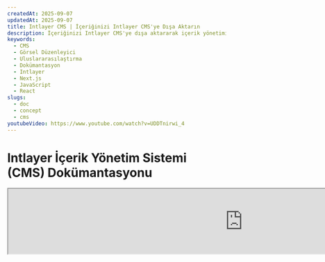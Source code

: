 ```yaml
---
createdAt: 2025-09-07
updatedAt: 2025-09-07
title: Intlayer CMS | İçeriğinizi Intlayer CMS'ye Dışa Aktarın
description: İçeriğinizi Intlayer CMS'ye dışa aktararak içerik yönetimini ekibinize devredin.
keywords:
  - CMS
  - Görsel Düzenleyici
  - Uluslararasılaştırma
  - Dokümantasyon
  - Intlayer
  - Next.js
  - JavaScript
  - React
slugs:
  - doc
  - concept
  - cms
youtubeVideo: https://www.youtube.com/watch?v=UDDTnirwi_4
---
```


# Intlayer İçerik Yönetim Sistemi (CMS) Dokümantasyonu

<iframe title="Web Uygulamanız için Görsel Düzenleyici + CMS: Intlayer Açıklaması" class="m-auto aspect-[16/9] w-full overflow-hidden rounded-lg border-0" allow="autoplay; gyroscope;" loading="lazy" width="1080" height="auto" src="https://www.youtube.com/embed/UDDTnirwi_4?autoplay=0&amp;origin=http://intlayer.org&amp;controls=0&amp;rel=1"/>

Intlayer CMS, bir Intlayer projesinin içeriğini dışa aktarmanıza izin veren bir Uygulamadır.

Bunun için, Intlayer 'uzak sözlükler' kavramını tanıtır.

![Intlayer CMS Arayüzü](https://github.com/aymericzip/intlayer/blob/main/docs/assets/CMS.png)

## Uzak sözlükleri anlama

Intlayer 'yerel' ve 'uzak' sözlükler arasında bir ayrım yapar.

- Bir 'yerel' sözlük, Intlayer projenizde bildirilen bir sözlüktür. Örneğin bir düğmenin bildirim dosyası veya navigasyon çubuğunuz. Bu durumda içeriğinizi dışa aktarmak mantıklı değildir çünkü bu içerik sık sık değişmemelidir.

- Bir 'uzak' sözlük, Intlayer CMS aracılığıyla yönetilen bir sözlüktür. Ekibinizin içeriğinizi doğrudan web sitenizde yönetmesine izin vermek için yararlı olabilir ve ayrıca A/B testi özelliklerini ve SEO otomatik optimizasyonunu kullanmayı amaçlar.

## Görsel düzenleyici vs CMS

[Intlayer Görsel](https://github.com/aymericzip/intlayer/blob/main/docs/docs/en/intlayer_visual_editor.md) düzenleyici, yerel sözlükler için içeriğinizi görsel bir düzenleyicide yönetmenize izin veren bir araçtır. Bir değişiklik yapıldığında, içerik kod tabanında değiştirilecektir. Bu, uygulamanın yeniden oluşturulacağı ve yeni içeriği görüntülemek için sayfanın yeniden yükleneceği anlamına gelir.

Buna karşılık, Intlayer CMS, uzak sözlükler için içeriğinizi görsel bir düzenleyicide yönetmenize izin veren bir araçtır. Bir değişiklik yapıldığında, içerik kod tabanınızı **etkilemeyecektir**. Ve web sitesi değiştirilen içeriği otomatik olarak görüntüleyecektir.

## Entegrasyon

Paketi nasıl yükleyeceğiniz hakkında daha fazla ayrıntı için aşağıdaki ilgili bölüme bakın:

### Next.js ile Entegrasyon

Next.js ile entegrasyon için [kurulum kılavuzuna](https://github.com/aymericzip/intlayer/blob/main/docs/docs/en/intlayer_with_nextjs_15.md) bakın.

### Create React App ile Entegrasyon

Create React App ile entegrasyon için [kurulum kılavuzuna](https://github.com/aymericzip/intlayer/blob/main/docs/docs/en/intlayer_with_create_react_app.md) bakın.

### Vite + React ile Entegrasyon

Vite + React ile entegrasyon için [kurulum kılavuzuna](https://github.com/aymericzip/intlayer/blob/main/docs/docs/en/intlayer_with_vite+react.md) bakın.

## Konfigürasyon

Intlayer konfigürasyon dosyanızda, CMS ayarlarını özelleştirebilirsiniz:

```typescript fileName="intlayer.config.ts" codeFormat="typescript"
import type { IntlayerConfig } from "intlayer";

const config: IntlayerConfig = {
  // ... diğer konfigürasyon ayarları
  editor: {
    /**
     * Gerekli
     *
     * Uygulamanın URL'si.
     * Bu, görsel düzenleyici tarafından hedeflenen URL'dir.
     */
    applicationURL: process.env.INTLAYER_APPLICATION_URL,

    /**
     * Gerekli
     *
     * İstemci kimliği ve istemci sırrı düzenleyiciyi etkinleştirmek için gereklidir.
     * İçeriği düzenleyen kullanıcıyı tanımlamaya izin verirler.
     * Intlayer Dashboard - Projects'te yeni bir istemci oluşturarak elde edilebilirler (https://intlayer.org/dashboard/projects).
     * clientId: process.env.INTLAYER_CLIENT_ID,
     * clientSecret: process.env.INTLAYER_CLIENT_SECRET,
     */
    clientId: process.env.INTLAYER_CLIENT_ID,
    clientSecret: process.env.INTLAYER_CLIENT_SECRET,

    /**
     * İsteğe bağlı
     *
     * Intlayer CMS'yi kendiniz barındırıyorsanız, CMS'nin URL'sini ayarlayabilirsiniz.
     *
     * Intlayer CMS'nin URL'si.
     * Varsayılan olarak https://intlayer.org olarak ayarlanır
     */
    cmsURL: process.env.INTLAYER_CMS_URL,
```

```javascript fileName="intlayer.config.mjs" codeFormat="esm"
/** @type {import('intlayer').IntlayerConfig} */
const config = {
  // ... diğer konfigürasyon ayarları
  editor: {
    /**
     * Gerekli
     *
     * Uygulamanın URL'si.
     * Bu, görsel düzenleyici tarafından hedeflenen URL'dir.
     */
    applicationURL: process.env.INTLAYER_APPLICATION_URL,

    /**
     * Gerekli
     *
     * İstemci kimliği ve istemci sırrı düzenleyiciyi etkinleştirmek için gereklidir.
     * İçeriği düzenleyen kullanıcıyı tanımlamaya izin verirler.
     * Intlayer Dashboard - Projects'te yeni bir istemci oluşturarak elde edilebilirler (https://intlayer.org/dashboard/projects).
     * clientId: process.env.INTLAYER_CLIENT_ID,
     * clientSecret: process.env.INTLAYER_CLIENT_SECRET,
     */
    clientId: process.env.INTLAYER_CLIENT_ID,
    clientSecret: process.env.INTLAYER_CLIENT_SECRET,

    /**
     * İsteğe bağlı
     *
     * Intlayer CMS'yi kendiniz barındırıyorsanız, CMS'nin URL'sini ayarlayabilirsiniz.
     *
     * Intlayer CMS'nin URL'si.
     * Varsayılan olarak https://intlayer.org olarak ayarlanır
     */
    cmsURL: process.env.INTLAYER_CMS_URL,

    /**
     * İsteğe bağlı
     *
     * Intlayer CMS'yi kendiniz barındırıyorsanız, arka ucun URL'sini ayarlayabilirsiniz.
     *
     * Intlayer CMS'nin URL'si.
     * Varsayılan olarak https://back.intlayer.org olarak ayarlanır
     */
    backendURL: process.env.INTLAYER_BACKEND_URL,
  },
};

export default config;
```

```javascript fileName="intlayer.config.cjs" codeFormat="commonjs"
/** @type {import('intlayer').IntlayerConfig} */
const config = {
  // ... diğer konfigürasyon ayarları
  editor: {
    /**
     * Gerekli
     *
     * Uygulamanın URL'si.
     * Bu, görsel düzenleyici tarafından hedeflenen URL'dir.
     */
    applicationURL: process.env.INTLAYER_APPLICATION_URL,

    /**
     * Gerekli
     *
     * İstemci kimliği ve istemci sırrı düzenleyiciyi etkinleştirmek için gereklidir.
     * İçeriği düzenleyen kullanıcıyı tanımlamaya izin verirler.
     * Intlayer Dashboard - Projects'te yeni bir istemci oluşturarak elde edilebilirler (https://intlayer.org/dashboard/projects).
     * clientId: process.env.INTLAYER_CLIENT_ID,
     * clientSecret: process.env.INTLAYER_CLIENT_SECRET,
     */
    clientId: process.env.INTLAYER_CLIENT_ID,
    clientSecret: process.env.INTLAYER_CLIENT_SECRET,

    /**
     * İsteğe bağlı
     *
     * Intlayer CMS'yi kendiniz barındırıyorsanız, CMS'nin URL'sini ayarlayabilirsiniz.
     *
     * Intlayer CMS'nin URL'si.
     * Varsayılan olarak https://intlayer.org olarak ayarlanır
     */
    cmsURL: process.env.INTLAYER_CMS_URL,

    /**
     * İsteğe bağlı
     *
     * Intlayer CMS'yi kendiniz barındırıyorsanız, arka ucun URL'sini ayarlayabilirsiniz.
     *
     * Intlayer CMS'nin URL'si.
     * Varsayılan olarak https://back.intlayer.org olarak ayarlanır
     */
    backendURL: process.env.INTLAYER_BACKEND_URL,
  },
};

module.exports = config;
```

> İstemci kimliğiniz ve istemci sırrınız yoksa, [Intlayer Dashboard - Projects](https://intlayer.org/dashboard/projects)'te yeni bir istemci oluşturarak bunları elde edebilirsiniz.

> Tüm kullanılabilir parametreleri görmek için [konfigürasyon dokümantasyonuna](https://github.com/aymericzip/intlayer/blob/main/docs/docs/en/configuration.md) bakın.

## CMS'yi Kullanma

### Konfigürasyonunuzu gönderin

Intlayer CMS'yi yapılandırmak için [intlayer CLI](https://github.com/aymericzip/intlayer/tree/main/docs/en/intlayer_cli.md) komutlarını kullanabilirsiniz.

```bash
npx intlayer config push
```

> `intlayer.config.ts` konfigürasyon dosyanızda ortam değişkenleri kullanıyorsanız, `--env` argümanını kullanarak istenen ortamı belirtebilirsiniz:

```bash
npx intlayer config push --env production
```

Bu komut konfigürasyonunuzu Intlayer CMS'ye yükler.

### Bir sözlüğü gönderin

Yerel ayar sözlüklerinizi uzak bir sözlüğe dönüştürmek için [intlayer CLI](https://github.com/aymericzip/intlayer/tree/main/docs/en/intlayer_cli.md) komutlarını kullanabilirsiniz.

```bash
npx intlayer dictionary push -d my-first-dictionary-key
```

> `intlayer.config.ts` konfigürasyon dosyanızda ortam değişkenleri kullanıyorsanız, `--env` argümanını kullanarak istenen ortamı belirtebilirsiniz:

```bash
npx intlayer dictionary push -d my-first-dictionary-key --env production
```

Bu komut ilk içerik sözlüklerinizi yükler, bunları Intlayer platformu aracılığıyla eşzamansız alma ve düzenleme için kullanılabilir hale getirir.

### Sözlüğü düzenleyin

Ardından sözlüğünüzü [Intlayer CMS](https://intlayer.org/dashboard/content)'de görebilir ve yönetebilirsiniz.

## Sıcak yeniden yükleme

Intlayer CMS, bir değişiklik algılandığında sözlükleri sıcak yeniden yükleyebilir.

Sıcak yeniden yükleme olmadan, yeni içeriği görüntülemek için uygulamanın yeni bir yapısı gerekecektir.

[`liveSync`](https://intlayer.org/doc/concept/configuration#editor-configuration) konfigürasyonunu etkinleştirerek, uygulama algılandığında güncellenen içeriği otomatik olarak değiştirecektir.

```typescript fileName="intlayer.config.ts" codeFormat="typescript"
import type { IntlayerConfig } from "intlayer";

const config: IntlayerConfig = {
  // ... diğer konfigürasyon ayarları
  editor: {
    // ... diğer konfigürasyon ayarları

    /**
     * Bir değişiklik algılandığında uygulamanın yerel ayar konfigürasyonlarını sıcak yeniden yükleyip yüklemeyeceğini belirtir.
     * Örneğin, yeni bir sözlük eklendiğinde veya güncellendiğinde, uygulama sayfada görüntülemek için içeriği günceller.
     *
     * Sıcak yeniden yükleme sunucuya sürekli bir bağlantı gerektirdiği için, sadece `enterprise` planının müşterileri için kullanılabilir
     *
     * Varsayılan: false
     */
    liveSync: true,
  },
};

export default config;
```

```javascript fileName="intlayer.config.mjs" codeFormat="esm"
/** @type {import('intlayer').IntlayerConfig} */
const config = {
  // ... diğer konfigürasyon ayarları
  editor: {
    // ... diğer konfigürasyon ayarları

    /**
     * Bir değişiklik algılandığında uygulamanın yerel ayar konfigürasyonlarını sıcak yeniden yükleyip yüklemeyeceğini belirtir.
     * Örneğin, yeni bir sözlük eklendiğinde veya güncellendiğinde, uygulama sayfada görüntülemek için içeriği günceller.
     *
     * Sıcak yeniden yükleme sunucuya sürekli bir bağlantı gerektirdiği için, sadece `enterprise` planının müşterileri için kullanılabilir
     *
     * Varsayılan: false
     */
    liveSync: true,
  },
};

export default config;
```

```javascript fileName="intlayer.config.cjs" codeFormat="commonjs"
/** @type {import('intlayer').IntlayerConfig} */
const config = {
  // ... diğer konfigürasyon ayarları
  editor: {
    // ... diğer konfigürasyon ayarları

    /**
     * Bir değişiklik algılandığında uygulamanın yerel ayar konfigürasyonlarını sıcak yeniden yükleyip yüklemeyeceğini belirtir.
     * Örneğin, yeni bir sözlük eklendiğinde veya güncellendiğinde, uygulama sayfada görüntülemek için içeriği günceller.
     *
     * Sıcak yeniden yükleme sunucuya sürekli bir bağlantı gerektirdiği için, sadece `enterprise` planının müşterileri için kullanılabilir
     *
     * Varsayılan: false
     */
    liveSync: true,
  },
};

module.exports = config;
```

Sıcak yeniden yükleme içeriği hem sunucu hem de istemci tarafında değiştirir.

- Sunucu tarafında, uygulama sürecinin `.intlayer/dictionaries` dizinine yazma erişimi olduğundan emin olun.
- İstemci tarafında, sıcak yeniden yükleme uygulamanın içeriği tarayıcıda sıcak yeniden yüklemesine izin verir, sayfayı yeniden yüklemeye gerek olmadan. Ancak, bu özellik sadece istemci bileşenleri için kullanılabilir.

> Sıcak yeniden yükleme bir `EventListener` kullanarak sunucuya sürekli bir bağlantı gerektirdiği için, sadece `enterprise` planının müşterileri için kullanılabilir.

## Hata Ayıklama

CMS ile ilgili herhangi bir sorunla karşılaşırsanız, aşağıdakileri kontrol edin:

- Uygulama çalışıyor.

- [`editor`](https://intlayer.org/doc/concept/configuration#editor-configuration) konfigürasyonları Intlayer konfigürasyon dosyanızda doğru şekilde ayarlandı.
  - Gerekli alanlar:
    - Uygulama URL'si düzenleyici konfigürasyonunda ayarladığınızla eşleşmelidir (`applicationURL`).
    - CMS URL'si

- Proje konfigürasyonunun Intlayer CMS'ye gönderildiğinden emin olun.

- Görsel düzenleyici web sitenizi görüntülemek için bir iframe kullanır. Web sitenizin İçerik Güvenlik Politikası'nın (CSP) CMS url'sini `frame-ancestors` olarak izin verdiğinden emin olun (varsayılan olarak 'https://intlayer.org'). Herhangi bir hata için düzenleyici konsolu kontrol edin.

## Doküman Geçmişi

| Sürüm  | Tarih      | Değişiklikler                               |
| ------ | ---------- | ------------------------------------------- |
| 6.0.0  | 2025-09-04 | `hotReload` alanını `liveSync` ile değiştir |
| 5.5.10 | 2025-06-29 | Geçmiş başlatıldı                           |
